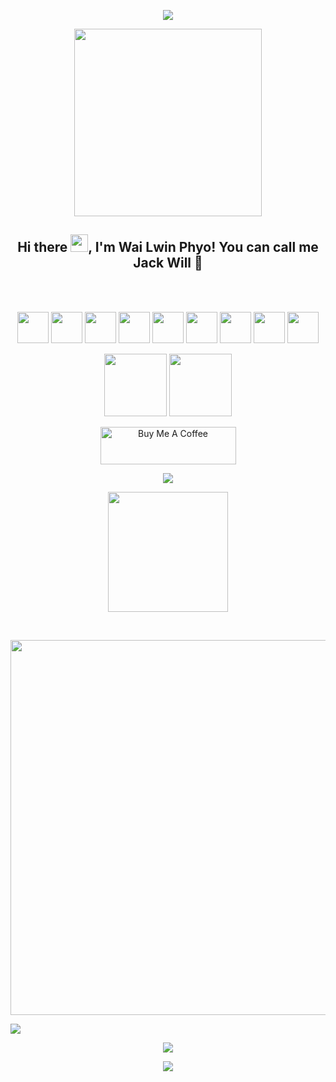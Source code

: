 <p align="center">
  <a href="https://github.com/DenverCoder1/readme-typing-svg"><img src="https://readme-typing-svg.herokuapp.com/?lines=Hi%20there%20I'm%20Wai%20Lwin%20Phyo%20(%20Jack%20Will%20);Experienced%20Developer;2%2B%20years%20of%20coding%20experience;Always%20learning%20new%20things&font=Fira%20Code&center=true&width=530&height=45&color=f75c7e&vCenter=true&size=22"></a>
</p>

<div id="header" align="center">
    <img src="https://media.giphy.com/media/fvx95jkua5th3YeThr/giphy.gif" width="300"/>
</div>

<p align="center">
  <h2 align="center">Hi there <img src="https://media.giphy.com/media/hvRJCLFzcasrR4ia7z/giphy.gif" width="28">, I'm Wai Lwin Phyo! You can call me Jack Will 🥰</h2>
</p>

<br>
<br>

<p align="center">
<img src="https://www.vectorlogo.zone/logos/python/python-icon.svg" width="50">
<img src="https://www.vectorlogo.zone/logos/tensorflow/tensorflow-icon.svg" width="50">
<img src="https://www.vectorlogo.zone/logos/nodejs/nodejs-icon.svg" width="50">
<img src="https://www.vectorlogo.zone/logos/reactjs/reactjs-icon.svg" width="50">
<img src="https://www.vectorlogo.zone/logos/flutterio/flutterio-icon.svg" width="50">
<img src="https://www.vectorlogo.zone/logos/swift/swift-icon.svg" width="50">
<img src="https://www.vectorlogo.zone/logos/openapis/openapis-icon.svg" width="50">
<img src="https://www.vectorlogo.zone/logos/mongodb/mongodb-icon.svg" width="50">
<img src="https://www.vectorlogo.zone/logos/mysql/mysql-official.svg" width="50">
</p>
  
<div  align="center">

<!--🖼️OCTOCAT-->
<p align="center">
<img src="https://media.giphy.com/media/WUlplcMpOCEmTGBtBW/giphy.gif" width="100">
<img src="https://media.giphy.com/media/IP7sarl7C5lSFCw9rG/giphy.gif"  width="100px" height="100px">
</p>

<a href="https://www.buymeacoffee.com/wailwinphyo" target="_blank"><img src="https://cdn.buymeacoffee.com/buttons/v2/default-yellow.png" alt="Buy Me A Coffee" style="height: 60px !important;width: 217px !important;" ></a>

</div>

<p align="center">
    <img src="https://github-readme-streak-stats.herokuapp.com/?user=jackwill99&theme=dracula&hide_border=true"/>
</p>

<p align="center">
<!-- <img src="https://denvercoder1-github-readme-stats.vercel.app/api/?username=jackwill99&show_icons=true&count_private=true&theme=dracula&hide_border=true&bg_color=1F222E&title_color=F85D7F&icon_color=F8D866" height="192px" /> -->
<img src="https://github-readme-stats.vercel.app/api/top-langs/?username=jackwill99&langs_count=8&layout=compact&theme=dracula&hide_border=true&bg_color=1F222E&title_color=F85D7F&icon_color=F8D866" height="192px" />

</p>

<!--✨REPO / 🌐WEBSITE: https://github.com/anuraghazra/github-readme-stats -->

<!-- <a href="https://github.com/jackwill99/jack_api"><img src="https://github-readme-stats.vercel.app/api/pin/?username=jackwill99&repo=jack_api&theme=dracula">
</a> -->

<br>

<p align="middle">
<img src="https://i.imgur.com/DSnP4s6.gif" width="600"/>
</p>

<img src="https://github-readme-activity-graph.vercel.app/graph?username=jackwill99&area=true&theme=github-compact"/>

<br>

<p align="middle">
<img src="https://quotes-github-readme.vercel.app/api?type=horizontal&theme=catppuccin_mocha&quote=Any%20fool%20can%20write%20code%20that%20a%20computer%20can%20understand.%20Good%20programmers%20write%20code%20that%20humans%20can%20understand.&author=Martin%20Fowler" />
</p>

<p align="middle">
<img src="https://quotes-github-readme.vercel.app/api?type=horizontal&theme=catppuccin_macchiato&quote=Debugging%20is%20twice%20as%20hard%20as%20writing%20the%20code%20in%20the%20first%20place.%20Therefore,%20if%20you%20write%20the%20code%20as%20cleverly%20as%20possible,%20you%20are,%20by%20definition,%20not%20smart%20enough%20to%20debug%20it.&author=Brian%20W.%20Kernighan" />
</p>

<br>
